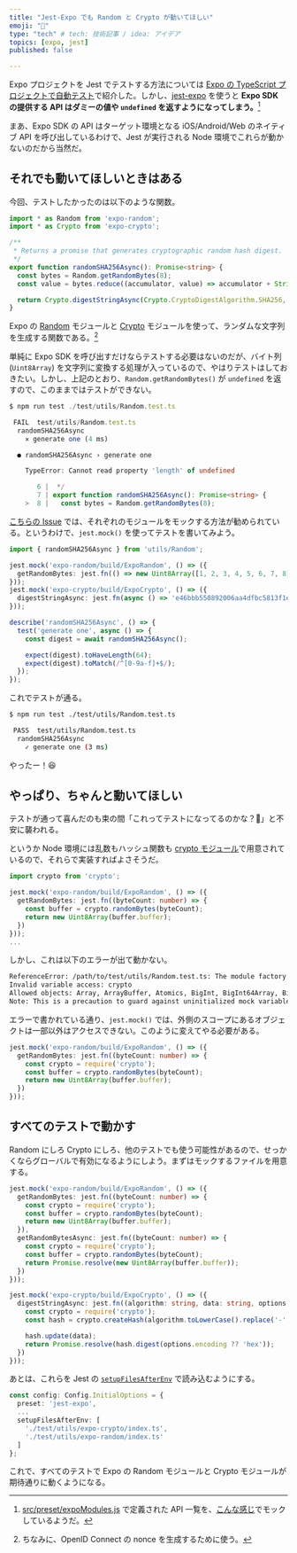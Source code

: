 ```yaml
---
title: "Jest-Expo でも Random と Crypto が動いてほしい"
emoji: "🙏"
type: "tech" # tech: 技術記事 / idea: アイデア
topics: [expo, jest]
published: false

---
```


Expo プロジェクトを Jest でテストする方法については [Expo の TypeScript プロジェクトで自動テスト](https://zenn.dev/takanori_is/articles/setup-jest-for-expo-typescript-project)で紹介した。しかし、[jest-expo](https://www.npmjs.com/package/jest-expo) を使うと **Expo SDK の提供する API はダミーの値や `undefined` を返すようになってしまう。**[^1]

まあ、Expo SDK の API はターゲット環境となる iOS/Android/Web のネイティブ API を呼び出しているわけで、Jest が実行される Node 環境でこれらが動かないのだから当然だ。

## それでも動いてほしいときはある

今回、テストしたかったのは以下のような関数。

```typescript
import * as Random from 'expo-random';
import * as Crypto from 'expo-crypto';

/**
 * Returns a promise that generates cryptographic random hash digest.
 */
export function randomSHA256Async(): Promise<string> {
  const bytes = Random.getRandomBytes(8);
  const value = bytes.reduce((accumulator, value) => accumulator + String.fromCharCode(value), '');

  return Crypto.digestStringAsync(Crypto.CryptoDigestAlgorithm.SHA256, value);
}
```

Expo の [Random](https://docs.expo.io/versions/latest/sdk/random/) モジュールと [Crypto](https://docs.expo.io/versions/latest/sdk/crypto/) モジュールを使って、ランダムな文字列を生成する関数である。[^2]

単純に Expo SDK を呼び出すだけならテストする必要はないのだが、バイト列 (`Uint8Array`) を文字列に変換する処理が入っているので、やはりテストはしておきたい。しかし、上記のとおり、`Random.getRandomBytes()` が `undefined` を返すので、このままではテストができない。

```typescript
$ npm run test ./test/utils/Random.test.ts

 FAIL  test/utils/Random.test.ts
  randomSHA256Async
    ✕ generate one (4 ms)

  ● randomSHA256Async › generate one

    TypeError: Cannot read property 'length' of undefined

       6 |  */
       7 | export function randomSHA256Async(): Promise<string> {
    >  8 |   const bytes = Random.getRandomBytes(8);
```

[こちらの Issue](https://github.com/expo/expo/issues/6980#issuecomment-606863968) では、それぞれのモジュールをモックする方法が勧められている。というわけで、`jest.mock()` を使ってテストを書いてみよう。

```typescript
import { randomSHA256Async } from 'utils/Random';

jest.mock('expo-random/build/ExpoRandom', () => ({
  getRandomBytes: jest.fn(() => new Uint8Array([1, 2, 3, 4, 5, 6, 7, 8]))
}));
jest.mock('expo-crypto/build/ExpoCrypto', () => ({
  digestStringAsync: jest.fn(async () => 'e46bbb550892006aa4dfbc5813f1e0625b9ac4a76dab5c6632d154117a8707f7')
}));

describe('randomSHA256Async', () => {
  test('generate one', async () => {
    const digest = await randomSHA256Async();

    expect(digest).toHaveLength(64);
    expect(digest).toMatch(/^[0-9a-f]+$/);
  });
});
```

これでテストが通る。

```bash
$ npm run test ./test/utils/Random.test.ts

 PASS  test/utils/Random.test.ts
  randomSHA256Async
    ✓ generate one (3 ms)
```

やったー！😆

## やっぱり、ちゃんと動いてほしい

テストが通って喜んだのも束の間「これってテストになってるのかな？🤔」と不安に襲われる。

というか Node 環境には乱数もハッシュ関数も [crypto モジュール](https://nodejs.org/api/crypto.html)で用意されているので、それらで実装すればよさそうだ。

```typescript
import crypto from 'crypto';

jest.mock('expo-random/build/ExpoRandom', () => ({
  getRandomBytes: jest.fn((byteCount: number) => {
    const buffer = crypto.randomBytes(byteCount);
    return new Uint8Array(buffer.buffer);
  })
}));
...
```

しかし、これは以下のエラーが出て動かない。

```bash
ReferenceError: /path/to/test/utils/Random.test.ts: The module factory of `jest.mock()` is not allowed to reference any out-of-scope variables.
Invalid variable access: crypto
Allowed objects: Array, ArrayBuffer, Atomics, BigInt, BigInt64Array, BigUint64Array, Boolean, Buffer, DataView, Date, Error, EvalError, Float32Array, Float64Array, Function, GLOBAL, Generator, GeneratorFunction, ...
Note: This is a precaution to guard against uninitialized mock variables. If it is ensured that the mock is required lazily, variable names prefixed with `mock` (case insensitive) are permitted.
```

エラーで書かれている通り、`jest.mock()` では、外側のスコープにあるオブジェクトは一部以外はアクセスできない。このように変えてやる必要がある。

```typescript
jest.mock('expo-random/build/ExpoRandom', () => ({
  getRandomBytes: jest.fn((byteCount: number) => {
    const crypto = require('crypto');
    const buffer = crypto.randomBytes(byteCount);
    return new Uint8Array(buffer.buffer);
  })
}));
```

## すべてのテストで動かす

Random にしろ Crypto にしろ、他のテストでも使う可能性があるので、せっかくならグローバルで有効になるようにしよう。まずはモックするファイルを用意する。

```typescript:test/utils/expo-random/index.ts
jest.mock('expo-random/build/ExpoRandom', () => ({
  getRandomBytes: jest.fn((byteCount: number) => {
    const crypto = require('crypto');
    const buffer = crypto.randomBytes(byteCount);
    return new Uint8Array(buffer.buffer);
  }),
  getRandomBytesAsync: jest.fn((byteCount: number) => {
    const crypto = require('crypto');
    const buffer = crypto.randomBytes(byteCount);
    return Promise.resolve(new Uint8Array(buffer.buffer));
  })
}));
```

```typescript:test/utils/expo-crypto/index.ts
jest.mock('expo-crypto/build/ExpoCrypto', () => ({
  digestStringAsync: jest.fn((algorithm: string, data: string, options = { encoding: 'hex' }) => {
    const crypto = require('crypto');
    const hash = crypto.createHash(algorithm.toLowerCase().replace('-', ''));

    hash.update(data);
    return Promise.resolve(hash.digest(options.encoding ?? 'hex'));
  })
}));
```

あとは、これらを Jest の [`setupFilesAfterEnv`](https://jestjs.io/docs/en/configuration#setupfilesafterenv-array) で読み込むようにする。

```typescript:jest.config.ts
const config: Config.InitialOptions = {
  preset: 'jest-expo',
  ...
  setupFilesAfterEnv: [
    './test/utils/expo-crypto/index.ts',
    './test/utils/expo-random/index.ts'
  ]
};
```

これで、すべてのテストで Expo の Random モジュールと Crypto モジュールが期待通りに動くようになる。

[^1]: [src/preset/expoModules.js](https://github.com/expo/expo/blob/ios/2.16.1/packages/jest-expo/src/preset/expoModules.js) で定義された API 一覧を、[こんな感じ](https://github.com/expo/expo/blob/ios/2.16.1/packages/jest-expo/src/preset/setup.js#L41)でモックしているようだ。
[^2]: ちなみに、OpenID Connect の nonce を生成するために使う。